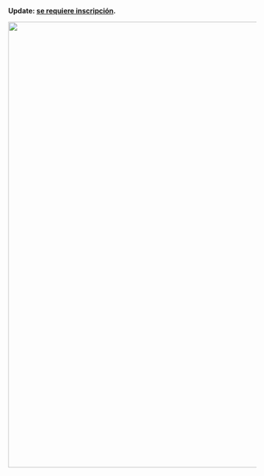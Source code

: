 <html><body><strong>Update: <a href="http://colectivolibre.com.ar/?q=node/13" target="_blank">se requiere inscripción</a>.

</strong>

<p style="text-align: center;"><a href="/wp-content/uploads/2011/10/Jornada-Cultura-Libre-4.11.png"><img class="aligncenter size-large wp-image-3467" title="Jornada-Cultura-Libre-4.11" src="/wp-content/uploads/2011/10/Jornada-Cultura-Libre-4.11-724x1024.png" alt="" width="640" height="905"></a></p></body></html>